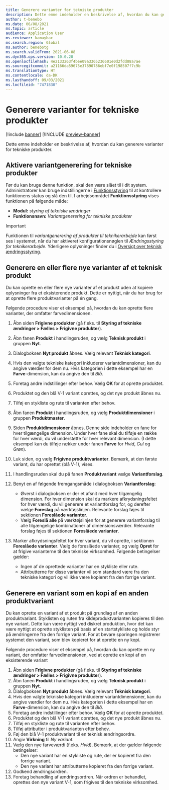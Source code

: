 ```yaml
---
title: Generere varianter for tekniske produkter
description: Dette emne indeholder en beskrivelse af, hvordan du kan generere varianter for tekniske produkter
author: t-benebo
ms.date: 06/08/2021
ms.topic: article
audience: Application User
ms.reviewer: kamaybac
ms.search.region: Global
ms.author: benebotg
ms.search.validFrom: 2021-06-08
ms.dyn365.ops.version: 10.0.20
ms.openlocfilehash: 4e2133263f4bee09a3365236601e0d2fdd08a7ae
ms.sourcegitcommit: a21166da59675e37890786ebf7e0f198507f7c9b
ms.translationtype: HT
ms.contentlocale: da-DK
ms.lasthandoff: 09/03/2021
ms.locfileid: "7471830"
---
```

# <a name="generate-variants-for-engineering-products"></a>Generere varianter for tekniske produkter

[!include [banner](../includes/banner.md)]
[!INCLUDE [preview-banner](../includes/preview-banner.md)]

Dette emne indeholder en beskrivelse af, hvordan du kan generere varianter for tekniske produkter.

## <a name="turn-on-variant-generation-for-engineering-products"></a>Aktivere variantgenerering for tekniske produkter

Før du kan bruge denne funktion, skal den være slået til i dit system. Administratorer kan bruge indstillingerne i [Funktionsstyring](../../fin-ops-core/fin-ops/get-started/feature-management/feature-management-overview.md) til at kontrollere funktionens status og slå den til. I arbejdsområdet **Funktionsstyring** vises funktionen på følgende måde:

- **Modul:** *styring af tekniske ændringer*
- **Funktionsnavn:** *Variantgenerering for tekniske produkter*

> [!IMPORTANT]
> Funktionen til *variantgenerering af produkter til teknikerarbejde* kan først ses i systemet, når du har aktiveret konfigurationsnøglen til *Ændringsstyring for teknikerarbejde*. Yderligere oplysninger finder du i [Oversigt over teknisk ændringsstyring](product-engineering-overview.md).

## <a name="generate-one-or-more-new-variants-of-an-engineering-product"></a>Generere en eller flere nye varianter af et teknisk produkt

Du kan oprette en eller flere nye varianter af et produkt uden at kopiere oplysninger fra et eksisterende produkt. Dette er nyttigt, når du har brug for at oprette flere produktvarianter på én gang.

Følgende procedure viser et eksempel på, hvordan du kan oprette flere varianter, der omfatter farvedimensionen.

1. Åbn siden **Frigivne produkter** (gå f.eks. til **Styring af tekniske ændringer \> Fælles \> Frigivne produkter**).
1. Åbn fanen **Produkt** i handlingsruden, og vælg **Teknisk produkt** i gruppen **Nyt**.
1. Dialogboksen **Nyt produkt** åbnes. Vælg relevant **Teknisk kategori**.
1. Hvis den valgte tekniske kategori inkluderer variantdimensioner, kan du angive værdier for dem nu. Hvis kategorien i dette eksempel har en **Farve**-dimension, kan du angive den til *Blå*.
1. Foretag andre indstillinger efter behov. Vælg **OK** for at oprette produktet.
1. Produktet og den blå V-1 variant oprettes, og det nye produkt åbnes nu.
1. Tilføj en stykliste og rute til varianten efter behov.
1. Åbn fanen **Produkt** i handlingsruden, og vælg **Produktdimensioner** i gruppen **Produktmaster**.
1. Siden **Produktdimensioner** åbnes. Denne side indeholder en fane for hver tilgængelige dimension. Under hver fane skal du tilføje en række for hver værdi, du vil understøtte for hver relevant dimension. (I dette eksempel kan du tilføje rækker under fanen **Farve** for *Hvid*, *Gul* og *Grøn*).
1. Luk siden, og vælg **Frigivne produktvarianter**. Bemærk, at den første variant, du har oprettet (blå V-1), vises.
1. I handlingsruden skal du på fanen **Produktvariant** vælge **Variantforslag**.
1. Benyt en af følgende fremgangsmåde i dialogboksen **Variantforslag**:

    - Øverst i dialogboksen er der et afsnit med hver tilgængelig dimension. For hver dimension skal du markere afkrydsningsfeltet for hver værdi, du vil generere et variantforslag for, og derefter vælge **Foreslag** på værktøjslinjen. Relevante forslag føjes til sektionen **Foreslåede varianter**.
    - Vælg **Foreslå alle** på værktøjslinjen for at generere variantforslag til alle tilgængelige kombinationer af dimensionsværdier. Relevante forslag føjes til sektionen **Foreslåede varianter**.

1. Marker afkrydsningsfeltet for hver variant, du vil oprette, i sektionen **Foreslåede varianter**. Vælg de foreslåede varianter, og vælg **Opret** for at frigive varianterne til den tekniske virksomhed. Følgende betingelser gælder:

    - Ingen af de oprettede varianter har en stykliste eller rute.
    - Attributterne for disse varianter vil som standard være fra den tekniske kategori og vil ikke være kopieret fra den forrige variant.

## <a name="generate-a-variant-as-a-copy-of-another-product-variant"></a>Generere en variant som en kopi af en anden produktvariant

Du kan oprette en variant af et produkt på grundlag af en anden produktvariant. Styklisten og ruten fra kildeproduktvarianten kopieres til den nye variant. Dette kan være nyttigt ved diskret produktion, hvor det kan være nyttigt at oprette styklisten på basis af en startstykliste og holde styr på ændringerne fra den forrige variant. For at bevare sporingen registrerer systemet den variant, som blev kopieret for at oprette en ny kopi.

Følgende procedure viser et eksempel på, hvordan du kan oprette en ny variant, der omfatter farvedimensionen, ved at oprette en kopi af en eksisterende variant

1. Åbn siden **Frigivne produkter** (gå f.eks. til **Styring af tekniske ændringer \> Fælles \> Frigivne produkter**).
1. Åbn fanen **Produkt** i handlingsruden, og vælg **Teknisk produkt** i gruppen **Nyt**.
1. Dialogboksen **Nyt produkt** åbnes. Vælg relevant **Teknisk kategori**.
1. Hvis den valgte tekniske kategori inkluderer variantdimensioner, kan du angive værdier for dem nu. Hvis kategorien i dette eksempel har en **Farve**-dimension, kan du angive den til *Blå*.
1. Foretag andre indstillinger efter behov. Vælg **OK** for at oprette produktet.
1. Produktet og den blå V-1 variant oprettes, og det nye produkt åbnes nu.
1. Tilføj en stykliste og rute til varianten efter behov.
1. Tilføj attributter i produktvarianten efter behov.
1. Føj den blå V-1 produktvariant til en teknisk ændringsordre.
1. Angiv **Virkning** til *Ny variant*.
1. Vælg den nye farveværdi (f.eks. *Hvid*). Bemærk, at der gælder følgende betingelser: 
    - Den nye variant har en stykliste og rute, der er kopieret fra den forrige variant.
    - Den nye variant har attributterne kopieret fra den forrige variant.
1. Godkend ændringsordren.
1. Foretag behandling af ændringsordren. Når ordren er behandlet, oprettes den nye variant V-1, som frigives til den tekniske virksomhed.
